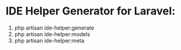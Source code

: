 # IDE Helper Generator for Laravel:

1. php artisan ide-helper:generate 
2. php artisan ide-helper:models 
3. php artisan ide-helper:meta

